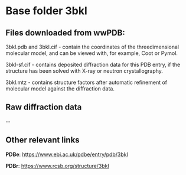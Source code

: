 # Base folder 3bkl

## Files downloaded from wwPDB:

3bkl.pdb and 3bkl.cif - contain the coordinates of the threedimensional molecular model, and can be viewed with, for example, Coot or Pymol.

3bkl-sf.cif - contains deposited diffraction data for this PDB entry, if the structure has been solved with X-ray or neutron crystallography.

3bkl.mtz - contains structure factors after automatic refinement of molecular model against the diffraction data.

## Raw diffraction data

--<br> 

## Other relevant links 
**PDBe**:  https://www.ebi.ac.uk/pdbe/entry/pdb/3bkl
 
**PDBr**: https://www.rcsb.org/structure/3bkl 
